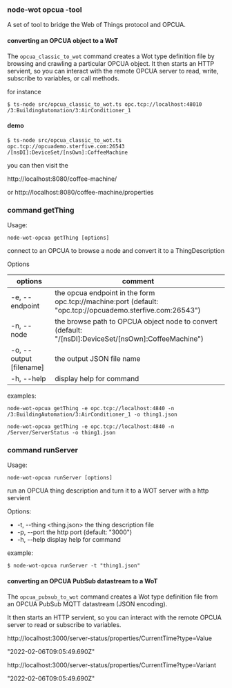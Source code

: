 
### node-wot opcua -tool


A set of tool to bridge the Web of Things protocol and OPCUA.

#### converting an OPCUA object to a WoT 

The `opcua_classic_to_wot` command creates a Wot type definition  file by browsing and crawling a particular
OPCUA object. It then starts an HTTP servient, so you can interact with the remote OPCUA server to read, write, subscribe to variables, or call methods.


for instance

```
$ ts-node src/opcua_classic_to_wot.ts opc.tcp://localhost:48010  /3:BuildingAutomation/3:AirConditioner_1
``` 

#### demo

``` 
$ ts-node src/opcua_classic_to_wot.ts opc.tcp://opcuademo.sterfive.com:26543  /[nsDI]:DeviceSet/[nsOwn]:CoffeeMachine

```
you can then visit the 

http://localhost:8080/coffee-machine/

or 
http://localhost:8080/coffee-machine/properties


### command getThing

Usage: 
    
    node-wot-opcua getThing [options]

connect to an OPCUA to browse a node and convert it to a ThingDescription

Options

| options | comment |
|---------|---------|
|  -e, --endpoint <OPCUAendpoint uri> | the opcua endpoint in the form opc.tcp://machine:port (default: "opc.tcp://opcuademo.sterfive.com:26543") |
|-n, --node  <browsePath> |    the browse path to  OPCUA object node to convert (default: "/[nsDI]:DeviceSet/[nsOwn]:CoffeeMachine") |`
| -o, --output [filename]  |          the output JSON file name |
|  -h, --help            |              display help for command |


examples:

    node-wot-opcua getThing -e opc.tcp://localhost:4840 -n /3:BuildingAutomation/3:AirConditioner_1 -o thing1.json

    node-wot-opcua getThing -e opc.tcp://localhost:4840 -n /Server/ServerStatus -o thing1.json


### command runServer


Usage: 

    node-wot-opcua runServer [options]

run an OPCUA thing description and turn it to a WOT server with a http servient

Options:

*   -t, --thing <thing.json>  the thing description file
*  -p, --port <port>         the http port (default: "3000")
*  -h, --help                display help for command


example:

    $ node-wot-opcua runServer -t "thing1.json"

#### converting an OPCUA PubSub datastream to a WoT 

The `opcua_pubsub_to_wot` command creates a Wot type definition  file from 
an OPCUA PubSub MQTT datastream (JSON encoding).

It then starts an HTTP servient, so you can interact with the remote OPCUA server to read or subscribe to variables.


http://localhost:3000/server-status/properties/CurrentTime?type=Value

"2022-02-06T09:05:49.690Z"

http://localhost:3000/server-status/properties/CurrentTime?type=Variant

"2022-02-06T09:05:49.690Z"



